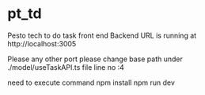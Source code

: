 # pt_td
Pesto tech to do task front end 
Backend URL is running at http://localhost:3005

Please any other port please change base path under ./model/useTaskAPI.ts file  line no :4

need to execute command
npm install 
npm run dev